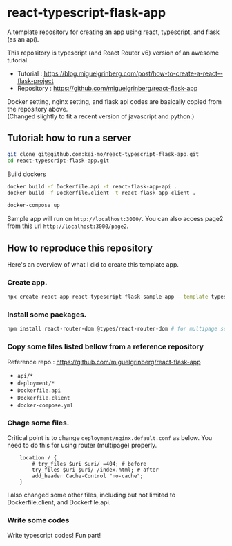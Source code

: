 # react-typescript-flask-app
A template repository for creating an app using react, typescript, and flask (as an api).

This repository is typescript (and React Router v6) version of an awesome tutorial.  
* Tutorial : https://blog.miguelgrinberg.com/post/how-to-create-a-react--flask-project
* Repository : https://github.com/miguelgrinberg/react-flask-app  
  
Docker setting, nginx setting, and flask api codes are basically copied from the repository above.  
(Changed slightly to fit a recent version of javascript and python.)  

## Tutorial: how to run a server

```bash
git clone git@github.com:kei-mo/react-typescript-flask-app.git
cd react-typescript-flask-app.git
```

Build dockers
```bash
docker build -f Dockerfile.api -t react-flask-app-api .
docker build -f Dockerfile.client -t react-flask-app-client .
```

```bash
docker-compose up
```
Sample app will run on `http://localhost:3000/`. 
You can also access page2 from this url `http://localhost:3000/page2`.


## How to reproduce this repository
Here's an overview of what I did to create this template app. 
### Create app.
```bash
npx create-react-app react-typescript-flask-sample-app --template typescript
```

### Install some packages.
```bash
npm install react-router-dom @types/react-router-dom # for multipage setting
```

### Copy some files listed bellow from a reference repository
Reference repo.: https://github.com/miguelgrinberg/react-flask-app
* `api/*`
* `deployment/*`
* `Dockerfile.api`
* `Dockerfile.client`
* `docker-compose.yml`

### Chage some files.
Critical point is to change `deployment/nginx.default.conf` as below. You need to do this for using router (multipage) properly.  
```
    location / {
        # try_files $uri $uri/ =404; # before
        try_files $uri $uri/ /index.html; # after
        add_header Cache-Control "no-cache";
    }
```

I also changed some other files, including but not limited to Dockerfile.client, and Dockerfile.api.

### Write some codes 
Write typescript codes! Fun part!
